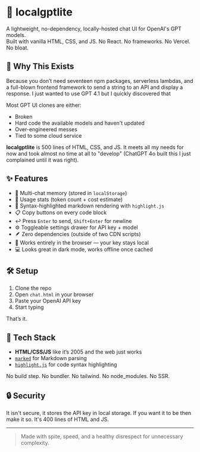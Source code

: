 # 🧠 localgptlite

A lightweight, no-dependency, locally-hosted chat UI for OpenAI's GPT models.  
Built with vanilla HTML, CSS, and JS. No React. No frameworks. No Vercel. No bloat.

## 🚀 Why This Exists

Because you don’t need seventeen npm packages, serverless lambdas, and a full-blown frontend framework to send a string 
to an API and display a response. I just wanted to use GPT 4.1 but I quickly discovered that

Most GPT UI clones are either:
- Broken
- Hard code the available models and haven't updated
- Over-engineered messes
- Tied to some cloud service

**localgptlite** is 500 lines of HTML, CSS, and JS. It meets all my needs for now and took almost no time at all to 
"develop" (ChatGPT 4o built this I just complained until it was right).

## ✨ Features

- 🧠 Multi-chat memory (stored in `localStorage`)
- 🧾 Usage stats (token count + cost estimate)
- 🎯 Syntax-highlighted markdown rendering with `highlight.js`
- 📋 Copy buttons on every code block
- ↩️ Press `Enter` to send, `Shift+Enter` for newline
- ⚙️ Toggleable settings drawer for API key + model
- 🪶 Zero dependencies (outside of two CDN scripts)
- 🔐 Works entirely in the browser — your key stays local
- 💻 Looks great in dark mode, works offline once cached

## 🛠 Setup

1. Clone the repo
2. Open `chat.html` in your browser
3. Paste your OpenAI API key
4. Start typing

That’s it.

## 🧩 Tech Stack

- **HTML/CSS/JS** like it’s 2005 and the web just works
- [`marked`](https://github.com/markedjs/marked) for Markdown parsing
- [`highlight.js`](https://highlightjs.org/) for code syntax highlighting

No build step. No bundler. No tailwind. No node_modules. No SSR. 

## 🔒 Security

It isn't secure, it stores the API key in local storage. If you want it to be then make it so. It's 400 lines of HTML 
and JS.

---

> Made with spite, speed, and a healthy disrespect for unnecessary complexity.